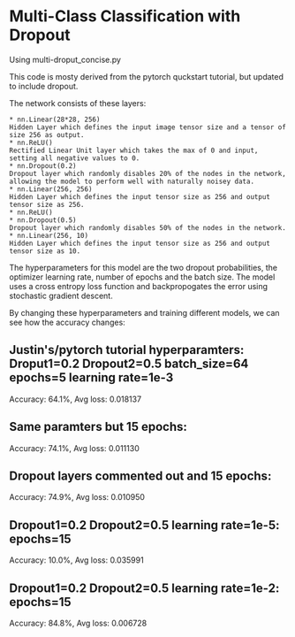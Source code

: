# Multi-Class Classification with Dropout #

Using multi-droput_concise.py

This code is mosty derived from the pytorch quckstart tutorial, but updated to include dropout.

The network consists of these layers:

    * nn.Linear(28*28, 256)
    Hidden Layer which defines the input image tensor size and a tensor of size 256 as output.
    * nn.ReLU()
    Rectified Linear Unit layer which takes the max of 0 and input, setting all negative values to 0.
    * nn.Dropout(0.2)
    Dropout layer which randomly disables 20% of the nodes in the network, allowing the model to perform well with naturally noisey data.
    * nn.Linear(256, 256)
    Hidden Layer which defines the input tensor size as 256 and output tensor size as 256.
    * nn.ReLU()
    * nn.Dropout(0.5)
    Dropout layer which randomly disables 50% of the nodes in the network.
    * nn.Linear(256, 10)
    Hidden Layer which defines the input tensor size as 256 and output tensor size as 10.

The hyperparameters for this model are the two dropout probabilities, the optimizer learning rate, number of epochs and the batch size.
The model uses a cross entropy loss function and backpropogates the error using stochastic gradient descent.

By changing these hyperparameters and training different models, we can see how the accuracy changes:

## Justin's/pytorch tutorial hyperparamters: Droput1=0.2 Dropout2=0.5 batch_size=64 epochs=5 learning rate=1e-3 ##

Accuracy: 64.1%, Avg loss: 0.018137 

## Same paramters but 15 epochs: ##

Accuracy: 74.1%, Avg loss: 0.011130 

## Dropout layers commented out and 15 epochs: ##

Accuracy: 74.9%, Avg loss: 0.010950 

## Dropout1=0.2 Dropout2=0.5 learning rate=1e-5: epochs=15 ##

Accuracy: 10.0%, Avg loss: 0.035991 

## Dropout1=0.2 Dropout2=0.5 learning rate=1e-2: epochs=15 ##

Accuracy: 84.8%, Avg loss: 0.006728




